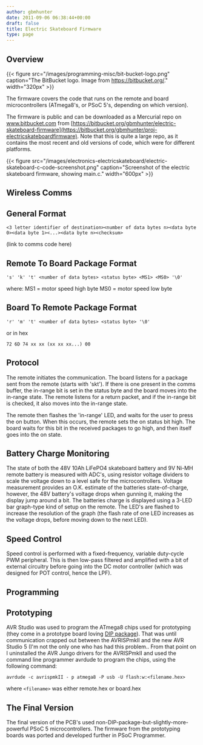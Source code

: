 ```yaml
---
author: gbmhunter
date: 2011-09-06 06:38:44+00:00
draft: false
title: Electric Skateboard Firmware
type: page
---
```


## Overview

{{< figure src="/images/programming-misc/bit-bucket-logo.png" caption="The BitBucket logo. Image from https://bitbucket.org/."  width="320px" >}}

The firmware covers the code that runs on the remote and board microcontrollers (ATmega8's, or PSoC 5's, depending on which version).

The firmware is public and can be downloaded as a Mercurial repo on www.bitbucket.com from [https://bitbucket.org/gbmhunter/electric-skateboard-firmware](https://bitbucket.org/gbmhunter/proj-electricskateboardfirmware). Note that this is quite a large repo, as it contains the most recent and old versions of code, which were for different platforms.

{{< figure src="/images/electronics-electricskateboard/electric-skateboard-c-code-screenshot.png" caption="Screenshot of the electric skateboard firmware, showing main.c."  width="600px" >}}

## Wireless Comms

## General Format

```
<3 letter identifier of destination><number of data bytes n><data byte 0><data byte 1><...><data byte n><checksum>
```

(link to comms code here)


## Remote To Board Package Format

```
's' 'k' 't' <number of data bytes> <status byte> <MS1> <MS0> '\0'
```

where:
MS1 = motor speed high byte
MS0 = motor speed low byte


## Board To Remote Package Format

```
'r' 'm' 't' <number of data bytes> <status byte> '\0'
```

or in hex

```
72 6D 74 xx xx (xx xx xx...) 00
```

## Protocol

The remote initiates the communication. The board listens for a package sent from the remote (starts with 'skt'). If there is one present in the comms buffer, the in-range bit is set in the status byte and the board moves into the in-range state. The remote listens for a return packet, and if the in-range bit is checked, it also moves into the in-range state.

The remote then flashes the 'in-range' LED, and waits for the user to press the on button. When this occurs, the remote sets the on status bit high. The board waits for this bit in the received packages to go high, and then itself goes into the on state.

## Battery Charge Monitoring

The state of both the 48V 10Ah LiFePO4 skateboard battery and 9V Ni-MH remote battery is measured with ADC's, using resistor voltage dividers to scale the voltage down to a level safe for the microcontrollers. Voltage measurement provides an O.K. estimate of the batteries state-of-charge, however, the 48V battery's voltage drops when gunning it, making the display jump around a bit. The batteries charge is displayed using a 3-LED bar graph-type kind of setup on the remote. The LED's are flashed to increase the resolution of the graph (the flash rate of one LED increases as the voltage drops, before moving down to the next LED).

## Speed Control

Speed control is performed with a fixed-frequency, variable duty-cycle PWM peripheral. This is then low-pass filtered and amplified with a bit of external circuitry before going into the DC motor controller (which was designed for POT control, hence the LPF).

## Programming

## Prototyping

AVR Studio was used to program the ATmega8 chips used for prototyping (they come in a prototype board loving [DIP package](/pcb-design/component-packages/)). That was until communication crapped out between the AVRISPmkII and the new AVR Studio 5 (I'm not the only one who has had this problem.. From that point on I uninstalled the AVR Jungo drivers for the AVRISPmkII and used the command line programmer avrdude to program the chips, using the following command:

```
avrdude -c avrispmkII - p atmega8 -P usb -U flash:w:<filename.hex>
```

where `<filename>` was either remote.hex or board.hex

## The Final Version

The final version of the PCB's used non-DIP-package-but-slightly-more-powerful PSoC 5 microcontrollers. The firmware from the prototyping boards was ported and developed further in PSoC Programmer.
